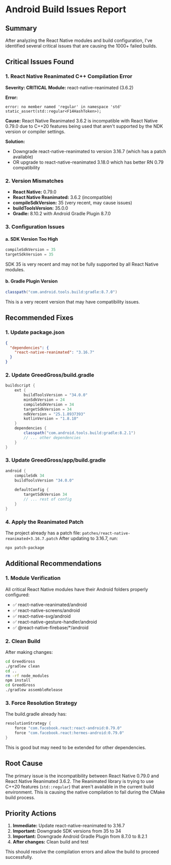 # Android Build Issues Report

## Summary
After analyzing the React Native modules and build configuration, I've identified several critical issues that are causing the 1000+ failed builds.

## Critical Issues Found

### 1. **React Native Reanimated C++ Compilation Error**
**Severity: CRITICAL**
**Module:** react-native-reanimated (3.6.2)

**Error:**
```
error: no member named 'regular' in namespace 'std'
static_assert(std::regular<F14HashToken>);
```

**Cause:** React Native Reanimated 3.6.2 is incompatible with React Native 0.79.0 due to C++20 features being used that aren't supported by the NDK version or compiler settings.

**Solution:** 
- Downgrade react-native-reanimated to version 3.16.7 (which has a patch available)
- OR upgrade to react-native-reanimated 3.18.0 which has better RN 0.79 compatibility

### 2. **Version Mismatches**
- **React Native:** 0.79.0
- **React Native Reanimated:** 3.6.2 (incompatible)
- **compileSdkVersion:** 35 (very recent, may cause issues)
- **buildToolsVersion:** 35.0.0
- **Gradle:** 8.10.2 with Android Gradle Plugin 8.7.0

### 3. **Configuration Issues**

#### a. SDK Version Too High
```gradle
compileSdkVersion = 35
targetSdkVersion = 35
```
SDK 35 is very recent and may not be fully supported by all React Native modules.

#### b. Gradle Plugin Version
```gradle
classpath("com.android.tools.build:gradle:8.7.0")
```
This is a very recent version that may have compatibility issues.

## Recommended Fixes

### 1. Update package.json
```json
{
  "dependencies": {
    "react-native-reanimated": "3.16.7"
  }
}
```

### 2. Update GreedGross/build.gradle
```gradle
buildscript {
    ext {
        buildToolsVersion = "34.0.0"
        minSdkVersion = 24
        compileSdkVersion = 34
        targetSdkVersion = 34
        ndkVersion = "25.1.8937393"
        kotlinVersion = "1.8.10"
    }
    dependencies {
        classpath("com.android.tools.build:gradle:8.2.1")
        // ... other dependencies
    }
}
```

### 3. Update GreedGross/app/build.gradle
```gradle
android {
    compileSdk 34
    buildToolsVersion "34.0.0"
    
    defaultConfig {
        targetSdkVersion 34
        // ... rest of config
    }
}
```

### 4. Apply the Reanimated Patch
The project already has a patch file: `patches/react-native-reanimated+3.16.7.patch`
After updating to 3.16.7, run:
```bash
npx patch-package
```

## Additional Recommendations

### 1. Module Verification
All critical React Native modules have their Android folders properly configured:
- ✅ react-native-reanimated/android
- ✅ react-native-screens/android
- ✅ react-native-svg/android
- ✅ react-native-gesture-handler/android
- ✅ @react-native-firebase/*/android

### 2. Clean Build
After making changes:
```bash
cd GreedGross
./gradlew clean
cd ..
rm -rf node_modules
npm install
cd GreedGross
./gradlew assembleRelease
```

### 3. Force Resolution Strategy
The build.gradle already has:
```gradle
resolutionStrategy {
    force "com.facebook.react:react-android:0.79.0"
    force "com.facebook.react:hermes-android:0.79.0"
}
```
This is good but may need to be extended for other dependencies.

## Root Cause
The primary issue is the incompatibility between React Native 0.79.0 and React Native Reanimated 3.6.2. The Reanimated library is trying to use C++20 features (`std::regular`) that aren't available in the current build environment. This is causing the native compilation to fail during the CMake build process.

## Priority Actions
1. **Immediate:** Update react-native-reanimated to 3.16.7
2. **Important:** Downgrade SDK versions from 35 to 34
3. **Important:** Downgrade Android Gradle Plugin from 8.7.0 to 8.2.1
4. **After changes:** Clean build and test

This should resolve the compilation errors and allow the build to proceed successfully.
